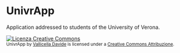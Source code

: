 UnivrApp
========

Application addressed to students of the University of Verona.

<a rel="license" href="http://creativecommons.org/licenses/by-sa/4.0/">
  <img alt="Licenza Creative Commons" style="border-width:0" src="http://i.creativecommons.org/l/by-sa/4.0/88x31.png" />
</a>
<br />
<small>
<span xmlns:dct="http://purl.org/dc/terms/" property="dct:title">UnivrApp</span> by
<a xmlns:cc="http://creativecommons.org/ns#" href="https://www.facebook.com/UnivrApp" property="cc:attributionName" rel="cc:attributionURL"> Vallicella Davide</a> is licensed under a
<a rel="license" href="http://creativecommons.org/licenses/by-sa/4.0/">Creative Commons Attribuzione</a>.
</small>
